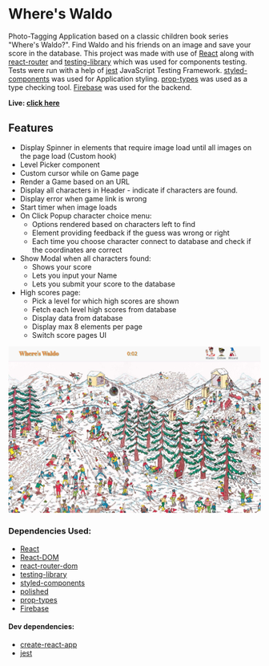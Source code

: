 # Where's Waldo

Photo-Tagging Application based on a classic children book series "Where's Waldo?". Find Waldo and his friends on an image and save your score in the database. This project was made with use of [React](https://github.com/facebook/react) along with [react-router](https://github.com/remix-run/react-router) and [testing-library](https://testing-library.com/) which was used for components testing. Tests were run with a help of [jest](https://jestjs.io/) JavaScript Testing Framework. [styled-components](https://styled-components.com/) was used for Application styling. [prop-types](https://github.com/facebook/prop-types) was used as a type checking tool. [Firebase](https://firebase.google.com/) was used for the backend.

**Live: [click here](https://husky93.github.io/photo-tagging-app)**

## Features
- Display Spinner in elements that require image load until all images on the page load (Custom hook)
- Level Picker component
- Custom cursor while on Game page
- Render a Game based on an URL
- Display all characters in Header - indicate if characters are found.
- Display error when game link is wrong
- Start timer when image loads
- On Click Popup character choice menu:
  - Options rendered based on characters left to find
  - Element providing feedback if the guess was wrong or right
  - Each time you choose character connect to database and check if the coordinates are correct
- Show Modal when all characters found:
  - Shows your score
  - Lets you input your Name
  - Lets you submit your score to the database
- High scores page:
  - Pick a level for which high scores are shown
  - Fetch each level high scores from database
  - Display data from database
  - Display max 8 elements per page
  - Switch score pages UI

 
<img src="https://github.com/husky93/photo-tagging-app/blob/main/website.jpg?raw=true"/>

### Dependencies Used:
- [React](https://github.com/facebook/react)
- [React-DOM](https://github.com/facebook/react/tree/main/packages/react-dom)
- [react-router-dom](https://github.com/remix-run/react-router)
- [testing-library](https://github.com/testing-library)
- [styled-components](https://styled-components.com/)
- [polished](https://polished.js.org/docs/)
- [prop-types](https://github.com/facebook/prop-types)
- [Firebase](https://firebase.google.com/)

#### Dev dependencies:
- [create-react-app](https://github.com/facebook/create-react-app)
- [jest](https://jestjs.io/)